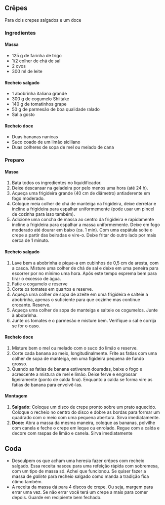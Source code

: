 ## Crêpes

Para dois crepes salgados e um doce

### Ingredientes

#### Massa
* 125 g de farinha de trigo
* 1/2 colher de chá de sal
* 2 ovos
* 300 ml de leite 

#### Recheio salgado

* 1 abobrinha italiana grande
* 300 g de cogumelo Shiitake
* 140 g de tomatinhos grape
* 50 g de parmesão de boa qualidade ralado
* Sal a gosto

#### Recheio doce

* Duas bananas nanicas
* Suco coado de um limão siciliano
* Duas colheres de sopa de mel ou melado de cana

### Preparo

#### Massa

1. Bata todos os ingredientes no liquidificador.
2. Deixe descansar na geladeira por pelo menos uma hora (até 24 h).
3. Aqueça uma frigideira grande (40 cm de diâmetro) antiaderente em fogo moderado.
4. Coloque meia colher de chá de manteiga na frigideira, deixe derretar
   e incline a frigideira para espalhar uniformemente (pode usar um
   pincel de cozinha para isso também).
5. Adicione uma concha de massa ao centro da frigideira e rapidamente
   incline a frigideira para espalhar a massa uniformemente. Deixe em
   fogo moderado até dourar em baixo (ca. 1 min). Com uma espátula
   solte o crepe a partir das beiradas e vire-o. Deixe fritar do outro
   lado por mais cerca de 1 minuto.

#### Recheio salgado

1. Lave bem a abobrinha e pique-a em cubinhos de 0,5 cm de aresta, com
   a casca. Misture uma colher de chá de sal e deixe em uma peneira
   para escorrer por no mínimo uma hora. Após este tempo esprema bem
   para tirar o excesso de água.
2. Fatie o cogumelo e reserve
3. Corte os tomates em quartos e reserve.
4. Aqueça uma colher de sopa de azeite em uma frigideira e salteie
   a abobrinha, apenas o suficiente para que cozinhe mas continue crocante. Reserve.
5. Aqueça uma colher de sopa de manteiga e salteie os cogumelos. Junte à abobrinha.
6. Junte os tomates e o parmesão e misture bem. Verifique o sal e
   corrija se for o caso.

#### Recheio doce

1. Misture bem o mel ou melado com o suco do limão e reserve.
2. Corte cada banana ao meio, longitudinalmente. Frite as fatias com
   uma colher de sopa de manteiga, em uma figideira pequena de fundo
   grosso.
3. Quando as fatias de banana estiverem douradas, baixe o fogo e
   acrescente a mistura de mel e limão. Deixe ferve e engrossar
   ligeiramente (ponto de calda fina). Enquanto a calda se forma vire
   as fatias de banana para envolvê-las.

#### Montagem

1. **Salgado:** Coloque um disco de crepe pronto sobre um prato aquecido. Coloque o
   recheio no centro do disco e dobre as bordas para formar um
   quadrado com o meio com uma pequena abertura. Sirva imediatamente.
2. **Doce:** Abra a massa da mesma maneira, coloque as bananas, polvilhe com canela e
   feche o crepe em leque ou enrolado. Regue com a calda e decore com
   raspas de limão e canela. Sirva imediatamente
   
## Coda

* Desculpem os que acham uma heresia fazer crêpes com recheio
  salgado. Essa receita nasceu para uma refeição rápida com sobremesa,
  com um tipo de massa só. Achei que funcionou. Se quiser fazer a
  massa de *gallete* para recheio salgado como manda a tradição fica
  ótimo também.
* A receita da massa dá para 4 discos de crepe. Ou seja, margem para
  errar uma vez. Se não errar você terá um crepe a mais para comer
  depois. Guarde em recipiente bem fechado.
   
   


